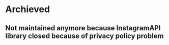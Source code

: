 # Archieved

## Not maintained anymore because InstagramAPI library closed because of privacy policy problem

